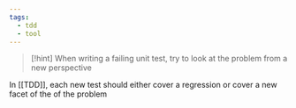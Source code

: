 ```yaml
---
tags:
  - tdd
  - tool
---
```


> [!hint] When writing a failing unit test, try to look at the problem from a new perspective

In [[TDD]], each new test should either cover a regression or cover a new facet of the of the problem
